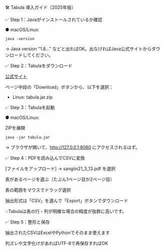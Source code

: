 🛠 Tabula 導入ガイド（2025年版）

✅ Step 1：Javaがインストールされているか確認

● macOS/Linux:
```
java -version
```
→ Java version "1.8..." などと出ればOK。出なければJava公式サイトからダウンロードしてください。

✅ Step 2：Tabulaをダウンロード

[公式サイト](https://tabula.technology/)

ページ中段の「Download」ボタンから、以下を選択：

* Linux: tabula.jar.zip

✅ Step 3：Tabulaを起動

● macOS/Linux:

ZIPを展開

```
java -jar tabula.jar
```

→ ブラウザが開いて、http://127.0.0.1:8080 にアクセスされるはず。

✅ Step 4：PDFを読み込んでCSVに変換

[ファイルをアップロード] → sangiin21_3_13.pdf を選択

表があるページを選ぶ（たぶん1ページ目か2ページ目）

表の範囲をマウスでドラッグ選択

抽出形式は「CSV」を選んで「Export」ボタンでダウンロード

💡Tabulaは表の行・列が明確な場合の精度が抜群に高いです。

✅ Step 5：整形と保存

抽出されたCSVはExcelやPythonでそのまま使えます

列ズレや文字化けがあればUTF-8で再保存すればOK

